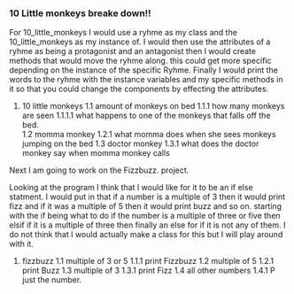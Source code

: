 ### 10 Little monkeys breake down!!

For 10_little_monkeys I would use a ryhme as my class and the 10_little_monkeys as my instance of. I would then use the attributes of a ryhme as being a protagonist and an antagonist then I would create methods that would move the ryhme along. this could get more specific depending on the instance of the specific Ryhme. Finally I would print the words to the ryhme with the instance variables and my specific methods in it so that you could change the components by effecting the attributes.

1. 10 little monkeys
1.1 amount of monkeys on bed
1.1.1 how many monkeys are seen
1.1.1.1 what happens to one of the monkeys that falls off the bed.  
1.2 momma monkey
1.2.1 what momma does when she sees monkeys jumping on the bed
1.3 doctor monkey
1.3.1 what does the doctor monkey say when momma monkey calls


Next I am going to work on the Fizzbuzz. project.

Looking at the program I think that I would like for it to be an if else statment. I would put in that if a number is a multiple of 3 then it would print fizz and if it was a multiple of 5 then it would print buzz and so on. starting with the if being what to do if the number is a multiple of three or five then elsif if it is a multiple of three then finally an else for if it is not any of them. I do not think that I would actually make a class for this but I will play around with it.

1. fizzbuzz
1.1 multiple of 3 or 5
1.1.1 print Fizzbuzz
1.2 multiple of 5
1.2.1 print Buzz
1.3 multiple of 3
1.3.1 print Fizz
1.4 all other numbers
1.4.1 P just the number.
